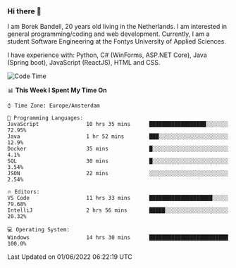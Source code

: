 ### Hi there 👋

I am Borek Bandell, 20 years old living in the Netherlands. I am interested in general programming/coding and web development. Currently, I am a student Software Engineering at the Fontys University of Applied Sciences.

I have experience with: Python, C# (WinForms, ASP.NET Core), Java (Spring boot), JavaScript (ReactJS), HTML and CSS.

<!--START_SECTION:waka-->
![Code Time](http://img.shields.io/badge/Code%20Time-164%20hrs%203%20mins-blue)

📊 **This Week I Spent My Time On** 

```text
⌚︎ Time Zone: Europe/Amsterdam

💬 Programming Languages: 
JavaScript               10 hrs 35 mins      ██████████████████░░░░░░░   72.95% 
Java                     1 hr 52 mins        ███░░░░░░░░░░░░░░░░░░░░░░   12.9% 
Docker                   35 mins             █░░░░░░░░░░░░░░░░░░░░░░░░   4.1% 
SQL                      30 mins             █░░░░░░░░░░░░░░░░░░░░░░░░   3.54% 
JSON                     22 mins             ░░░░░░░░░░░░░░░░░░░░░░░░░   2.54%

🔥 Editors: 
VS Code                  11 hrs 33 mins      ████████████████████░░░░░   79.68% 
IntelliJ                 2 hrs 56 mins       █████░░░░░░░░░░░░░░░░░░░░   20.32%

💻 Operating System: 
Windows                  14 hrs 30 mins      █████████████████████████   100.0%

```


 Last Updated on 01/06/2022 06:22:19 UTC
<!--END_SECTION:waka-->

<!--**tcBorek2002/tcBorek2002** is a ✨ _special_ ✨ repository because its `README.md` (this file) appears on your GitHub profile.

Here are some ideas to get you started:

- 🔭 I’m currently working on ...
- 🌱 I’m currently learning ...
- 👯 I’m looking to collaborate on ...
- 🤔 I’m looking for help with ...
- 💬 Ask me about ...
- 📫 How to reach me: ...
- 😄 Pronouns: ...
- ⚡ Fun fact: ...
-->
